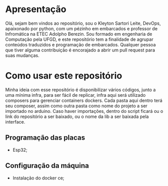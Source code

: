 # Apresentação
Olá, sejam bem vindos ao repositório, sou o Kleyton Sartori Leite, DevOps, apaixonado por python, com um pézinho em embarcados e professor de Infromática na ETEC Adolpho Berezin.
Sou formado em engenharia de Computação pela UFGD, e este repositório tem a finalidade de agrupar conteúdos traduzidos e programação de embarcados.
Qualquer pessoa que tiver alguma contribuição é encorajado a abrir um pull request para suas mudanças.

# Como usar este repositório
Minha ideia com esse repositório é disponibilizar vários códigos, junto a uma mínima infra, para ser fácil de replicar, infra aqui será utilizado composers para gerenciar containers dockers.
Cada pasta aqui dentro terá seu composer, assim como outra pasta como nome do projeto a ser importado no arduino. 
Caso haver importações, dentro do script ficará ou o link do repositório a ser baixado, ou o nome da lib a ser baixada pela interface.

## Programação das placas
* Esp32;

## Configuração da máquina
* Instalação do docker ce;